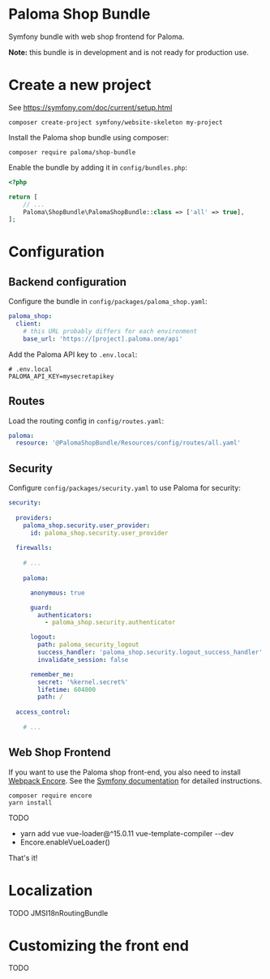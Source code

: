 Paloma Shop Bundle
=====

Symfony bundle with web shop frontend for Paloma.

**Note:** this bundle is in development and is not ready for production use.

# Create a new project

See https://symfony.com/doc/current/setup.html

```
composer create-project symfony/website-skeleton my-project
```

Install the Paloma shop bundle using composer:

```
composer require paloma/shop-bundle
```

Enable the bundle by adding it in `config/bundles.php`:

```php
<?php

return [
    // ...
    Paloma\ShopBundle\PalomaShopBundle::class => ['all' => true],
];
```

# Configuration

## Backend configuration

Configure the bundle in `config/packages/paloma_shop.yaml`:

```yaml
paloma_shop:
  client:
    # this URL probably differs for each environment 
    base_url: 'https://[project].paloma.one/api'
```

Add the Paloma API key to `.env.local`:

```
# .env.local
PALOMA_API_KEY=mysecretapikey
```

## Routes

Load the routing config in `config/routes.yaml`:

```yaml
paloma:
  resource: '@PalomaShopBundle/Resources/config/routes/all.yaml'
```

## Security

Configure `config/packages/security.yaml` to use Paloma for security: 

```yaml
security:
  
  providers:
    paloma_shop.security.user_provider:
      id: paloma_shop.security.user_provider
    
  firewalls:
    
    # ...
      
    paloma:

      anonymous: true

      guard:
        authenticators:
          - paloma_shop.security.authenticator

      logout:
        path: paloma_security_logout
        success_handler: 'paloma_shop.security.logout_success_handler'
        invalidate_session: false

      remember_me:
        secret: '%kernel.secret%'
        lifetime: 604800
        path: /
      
  access_control:
  
    # ...
```

## Web Shop Frontend

If you want to use the Paloma shop front-end, you also need to install [Webpack Encore](https://symfony.com/doc/current/frontend.html).
See the [Symfony documentation](https://symfony.com/doc/current/frontend/encore/installation.html) for detailed instructions.

```
composer require encore
yarn install
```

TODO
- yarn add vue vue-loader@^15.0.11 vue-template-compiler --dev
- Encore.enableVueLoader()


That's it!


# Localization

TODO JMSI18nRoutingBundle

# Customizing the front end

TODO

